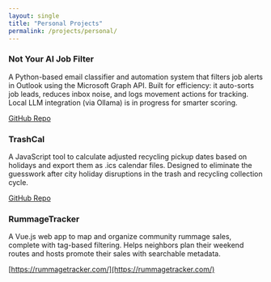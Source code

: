 ```yaml
---
layout: single
title: "Personal Projects"
permalink: /projects/personal/
---
```


### Not Your AI Job Filter

A Python-based email classifier and automation system that filters job alerts in Outlook using the Microsoft Graph API.
Built for efficiency: it auto-sorts job leads, reduces inbox noise, and logs movement actions for tracking. Local LLM integration (via Ollama) is in progress for smarter scoring.

[GitHub Repo](https://github.com/fromtheboonies/not_your_ai_job_filter-public)


### TrashCal

A JavaScript tool to calculate adjusted recycling pickup dates based on holidays and export them as .ics calendar files.
Designed to eliminate the guesswork after city holiday disruptions in the trash and recycling collection cycle.

[GitHub Repo](https://github.com/fromtheboonies/TrashCal)

### RummageTracker

A Vue.js web app to map and organize community rummage sales, complete with tag-based filtering.
Helps neighbors plan their weekend routes and hosts promote their sales with searchable metadata.

[https://rummagetracker.com/](https://rummagetracker.com/)
